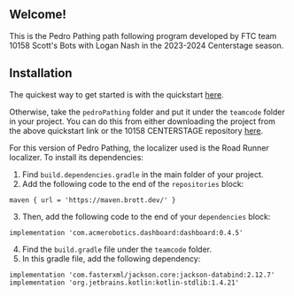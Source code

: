## Welcome!
This is the Pedro Pathing path following program developed by FTC team 10158 Scott's Bots with Logan
Nash in the 2023-2024 Centerstage season.

## Installation
The quickest way to get started is with the quickstart [here](https://github.com/brotherhobo/Pedro-Pathing-Quickstart).

Otherwise, take the `pedroPathing` folder and put it under the `teamcode` folder in your project.
You can do this from either downloading the project from the above quickstart link or the 10158
CENTERSTAGE repository [here](https://github.com/brotherhobo/10158-Centerstage).

For this version of Pedro Pathing, the localizer used is the Road Runner localizer. To install its
dependencies:
1. Find `build.dependencies.gradle` in the main folder of your project.
2. Add the following code to the end of the `repositories` block:
```
maven { url = 'https://maven.brott.dev/' }
```
3. Then, add the following code to the end of your `dependencies` block:
```
implementation 'com.acmerobotics.dashboard:dashboard:0.4.5'
``` 
4. Find the `build.gradle` file under the `teamcode` folder.
5. In this gradle file, add the following dependency:
```
implementation 'com.fasterxml/jackson.core:jackson-databind:2.12.7'
implementation 'org.jetbrains.kotlin:kotlin-stdlib:1.4.21'
```